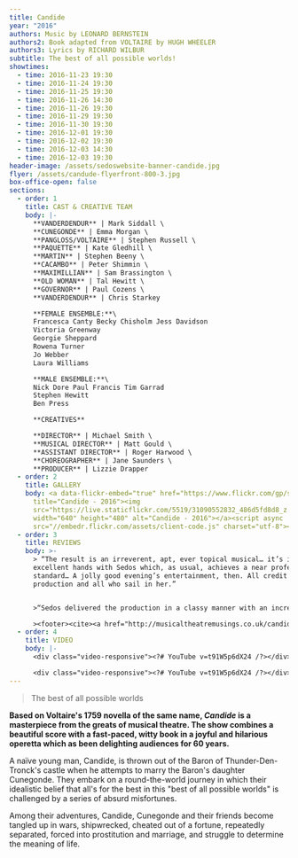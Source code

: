 ```yaml
---
title: Candide
year: "2016"
authors: Music by LEONARD BERNSTEIN
authors2: Book adapted from VOLTAIRE by HUGH WHEELER
authors3: Lyrics by RICHARD WILBUR
subtitle: The best of all possible worlds!
showtimes:
  - time: 2016-11-23 19:30
  - time: 2016-11-24 19:30
  - time: 2016-11-25 19:30
  - time: 2016-11-26 14:30
  - time: 2016-11-26 19:30
  - time: 2016-11-29 19:30
  - time: 2016-11-30 19:30
  - time: 2016-12-01 19:30
  - time: 2016-12-02 19:30
  - time: 2016-12-03 14:30
  - time: 2016-12-03 19:30
header-image: /assets/sedoswebsite-banner-candide.jpg
flyer: /assets/candude-flyerfront-800-3.jpg
box-office-open: false
sections:
  - order: 1
    title: CAST & CREATIVE TEAM
    body: |-
      **VANDERDENDUR** | Mark Siddall \
      **CUNEGONDE** | Emma Morgan \
      **PANGLOSS/VOLTAIRE** | Stephen Russell \
      **PAQUETTE** | Kate Gledhill \
      **MARTIN** | Stephen Beeny \
      **CACAMBO** | Peter Shimmin \
      **MAXIMILLIAN** | Sam Brassington \
      **OLD WOMAN** | Tal Hewitt \
      **GOVERNOR** | Paul Cozens \
      **VANDERDENDUR** | Chris Starkey

      **FEMALE ENSEMBLE:**\
      Francesca Canty Becky Chisholm Jess Davidson
      Victoria Greenway
      Georgie Sheppard
      Rowena Turner
      Jo Webber
      Laura Williams

      **MALE ENSEMBLE:**\
      Nick Dore Paul Francis Tim Garrad
      Stephen Hewitt
      Ben Press

      **CREATIVES**

      **DIRECTOR** | Michael Smith \
      **MUSICAL DIRECTOR** | Matt Gould \
      **ASSISTANT DIRECTOR** | Roger Harwood \
      **CHOREOGRAPHER** | Jane Saunders \
      **PRODUCER** | Lizzie Drapper
  - order: 2
    title: GALLERY
    body: <a data-flickr-embed="true" href="https://www.flickr.com/gp/sedos/28s7t4"
      title="Candide - 2016"><img
      src="https://live.staticflickr.com/5519/31090552832_486d5fd8d8_z.jpg"
      width="640" height="480" alt="Candide - 2016"></a><script async
      src="//embedr.flickr.com/assets/client-code.js" charset="utf-8"></script>
  - order: 3
    title: REVIEWS
    body: >-
      > “The result is an irreverent, apt, ever topical musical… it’s in
      excellent hands with Sedos which, as usual, achieves a near professional
      standard… A jolly good evening’s entertainment, then. All credit to this
      production and all who sail in her.”


      >“Sedos delivered the production in a classy manner with an incredibly strong cast in everything from their characterisation to music and a strong visual feast for the eyes.”

      ><footer><cite><a href="http://musicaltheatremusings.co.uk/candide">Candide, 2016, Musical Theatre Musings</a></cite></footer>
  - order: 4
    title: VIDEO
    body: |-
      <div class="video-responsive"><?# YouTube v=t91W5p6dX24 /?></div>

      <div class="video-responsive"><?# YouTube v=t91W5p6dX24 /?></div>
---
```

>The best of all possible worlds
><footer><cite></cite></footer>

**Based on Voltaire's 1759 novella of the same name, *Candide* is a masterpiece from the greats of musical theatre. The show combines a beautiful score with a fast-paced, witty book in a joyful and hilarious operetta which as been delighting audiences for 60 years.**

A naïve young man, Candide, is thrown out of the Baron of Thunder-Den-Tronck's castle when he attempts to marry the Baron's daughter Cunegonde. They embark on a round-the-world journey in which their idealistic belief that all's for the best in this "best of all possible worlds" is challenged by a series of absurd misfortunes.

Among their adventures, Candide, Cunegonde and their friends become tangled up in wars, shipwrecked, cheated out of a fortune, repeatedly separated, forced into prostitution and marriage, and struggle to determine the meaning of life.